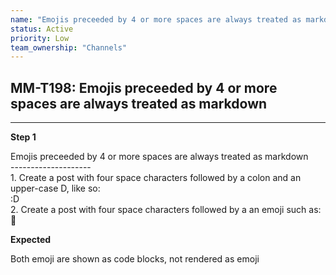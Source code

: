 ```yaml
---
name: "Emojis preceeded by 4 or more spaces are always treated as markdown"
status: Active
priority: Low
team_ownership: "Channels"
---
```


## MM-T198: Emojis preceeded by 4 or more spaces are always treated as markdown

---

**Step 1**

Emojis preceeded by 4 or more spaces are always treated as markdown\
\--------------------\
1\. Create a post with four space characters followed by a colon and an upper-case D, like so:\
:D\
2\. Create a post with four space characters followed by a an emoji such as:\
:taco:

**Expected**

Both emoji are shown as code blocks, not rendered as emoji
